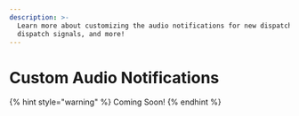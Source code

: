 ```yaml
---
description: >-
  Learn more about customizing the audio notifications for new dispatches,
  dispatch signals, and more!
---
```


# Custom Audio Notifications

{% hint style="warning" %}
Coming Soon!
{% endhint %}

